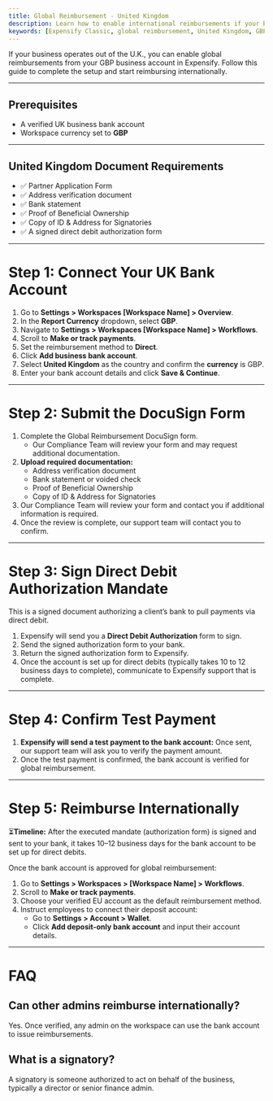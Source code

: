 ```yaml
---
title: Global Reimbursement - United Kingdom
description: Learn how to enable international reimbursements if your business bank account is in the United Kingdom.
keywords: [Expensify Classic, global reimbursement, United Kingdom, GBP, UK, international payments, direct deposit, DocuSign, compliance]
---
```

<div id="expensify-classic" markdown="1">

If your business operates out of the U.K., you can enable global reimbursements from your GBP business account in Expensify. Follow this guide to complete the setup and start reimbursing internationally.

---

## Prerequisites
- A verified UK business bank account
- Workspace currency set to **GBP**

---

## United Kingdom Document Requirements
- ✅ Partner Application Form
- ✅ Address verification document
- ✅ Bank statement
- ✅ Proof of Beneficial Ownership
- ✅ Copy of ID & Address for Signatories
- ✅ A signed direct debit authorization form

---

# Step 1: Connect Your UK Bank Account
1. Go to **Settings > Workspaces [Workspace Name] > Overview**.
2. In the **Report Currency** dropdown, select **GBP**.
3. Navigate to **Settings > Workspaces [Workspace Name] > Workflows**.
4. Scroll to **Make or track payments**.
5. Set the reimbursement method to **Direct**.
6. Click **Add business bank account**.
7. Select **United Kingdom** as the country and confirm the **currency** is GBP.
8. Enter your bank account details and click **Save & Continue**.

---

# Step 2: Submit the DocuSign Form
1. Complete the Global Reimbursement DocuSign form.
   - Our Compliance Team will review your form and may request additional documentation.
2. **Upload required documentation:**
     - Address verification document
     - Bank statement or voided check
     - Proof of Beneficial Ownership
     - Copy of ID & Address for Signatories
3. Our Compliance Team will review your form and contact you if additional information is required.
4. Once the review is complete, our support team will contact you to confirm. 

---

# Step 3: Sign Direct Debit Authorization Mandate

This is a signed document authorizing a client’s bank to pull payments via direct debit.

1. Expensify will send you a **Direct Debit Authorization** form to sign.
2. Send the signed authorization form to your bank.
3. Return the signed authorization form to Expensify.
4. Once the account is set up for direct debits (typically takes 10 to 12 business days to complete), communicate to Expensify support that is complete.

---

# Step 4: Confirm Test Payment
1. **Expensify will send a test payment to the bank account:** Once sent, our support team will ask you to verify the payment amount.
2. Once the test payment is confirmed, the bank account is verified for global reimbursement.

---

# Step 5: Reimburse Internationally

⏳**Timeline:** After the executed mandate (authorization form) is signed and sent to your bank, it takes 10–12 business days for the bank account to be set up for direct debits.

Once the bank account is approved for global reimbursement:
1. Go to **Settings > Workspaces > [Workspace Name] > Workflows**.
2. Scroll to **Make or track payments**.
3. Choose your verified EU account as the default reimbursement method.
4. Instruct employees to connect their deposit account:
   - Go to **Settings > Account > Wallet**.
   - Click **Add deposit-only bank account** and input their account details.
---

# FAQ

## Can other admins reimburse internationally?
Yes. Once verified, any admin on the workspace can use the bank account to issue reimbursements.

## What is a signatory?
A signatory is someone authorized to act on behalf of the business, typically a director or senior finance admin.

</div>
